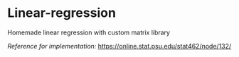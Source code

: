 # Linear-regression
Homemade linear regression with custom matrix library

*Reference for implementation:*
https://online.stat.psu.edu/stat462/node/132/
